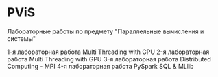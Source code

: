 # PViS
Лабораторные работы по предмету "Параллельные вычисления и системы"

1-я лабораторная работа Multi Threading with CPU
2-я лабораторная работа Multi Threading with GPU
3-я лабораторная работа Distributed Computing - MPI
4-я лабораторная работа PySpark SQL & MLlib
